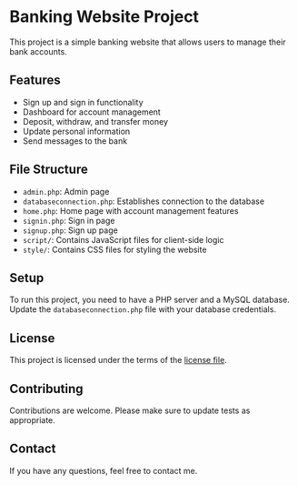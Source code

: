 # Banking Website Project

This project is a simple banking website that allows users to manage their bank accounts.

## Features

- Sign up and sign in functionality
- Dashboard for account management
- Deposit, withdraw, and transfer money
- Update personal information
- Send messages to the bank

## File Structure

- `admin.php`: Admin page
- `databaseconnection.php`: Establishes connection to the database
- `home.php`: Home page with account management features
- `signin.php`: Sign in page
- `signup.php`: Sign up page
- `script/`: Contains JavaScript files for client-side logic
- `style/`: Contains CSS files for styling the website

## Setup

To run this project, you need to have a PHP server and a MySQL database. Update the `databaseconnection.php` file with your database credentials.

## License

This project is licensed under the terms of the [license file](LICENSE).

## Contributing

Contributions are welcome. Please make sure to update tests as appropriate.

## Contact

If you have any questions, feel free to contact me.
